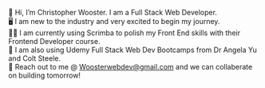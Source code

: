 👋 Hi, I’m Christopher Wooster. I am a Full Stack Web Developer.<br>
🖥️ I am new to the industry and very excited to begin my journey.<br>
👨‍💻 I am currently using Scrimba to polish my Front End skills with their Frontend Developer course.<br>
📲 I am also using Udemy Full Stack Web Dev Bootcamps from Dr Angela Yu and Colt Steele.<br>
📧 Reach out to me @ Woosterwebdev@gmail.com and we can collaberate on building tomorrow!
